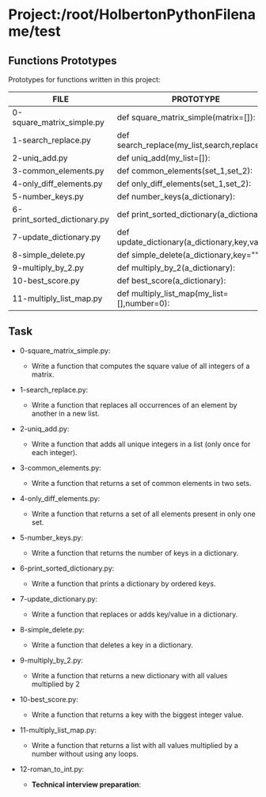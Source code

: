 # Project:/root/HolbertonPythonFilename/test
## Functions Prototypes
Prototypes for functions written in this project:

| FILE  | PROTOTYPE | 
 | ------------- | ------------- |
|0-square_matrix_simple.py|def square_matrix_simple(matrix=[]):|
|1-search_replace.py|def search_replace(my_list,search,replace):|
|2-uniq_add.py|def uniq_add(my_list=[]):|
|3-common_elements.py|def common_elements(set_1,set_2):|
|4-only_diff_elements.py|def only_diff_elements(set_1,set_2):|
|5-number_keys.py|def number_keys(a_dictionary):|
|6-print_sorted_dictionary.py|def print_sorted_dictionary(a_dictionary):|
|7-update_dictionary.py|def update_dictionary(a_dictionary,key,value):|
|8-simple_delete.py|def simple_delete(a_dictionary,key=&quot;&quot;):|
|9-multiply_by_2.py|def multiply_by_2(a_dictionary):|
|10-best_score.py|def best_score(a_dictionary):|
|11-multiply_list_map.py|def multiply_list_map(my_list=[],number=0):|
## Task
- 0-square_matrix_simple.py:
	- Write a function that computes the square value of all integers of a matrix.

- 1-search_replace.py:
	- Write a function that replaces all occurrences of an element by another in a new list.

- 2-uniq_add.py:
	- Write a function that adds all unique integers in a list (only once for each integer).

- 3-common_elements.py:
	- Write a function that returns a set of common elements in two sets.

- 4-only_diff_elements.py:
	- Write a function that returns a set of all elements present in only one set.

- 5-number_keys.py:
	- Write a function that returns the number of keys in a dictionary.

- 6-print_sorted_dictionary.py:
	- Write a function that prints a dictionary by ordered keys.

- 7-update_dictionary.py:
	- Write a function that replaces or adds key/value in a dictionary.

- 8-simple_delete.py:
	- Write a function that deletes a key in a dictionary.

- 9-multiply_by_2.py:
	- Write a function that returns a new dictionary with all values multiplied by 2

- 10-best_score.py:
	- Write a function that returns a key with the biggest integer value.

- 11-multiply_list_map.py:
	- Write a function that returns a list with all values multiplied by a number without using any loops.

- 12-roman_to_int.py:
	- <strong>Technical interview preparation</strong>: 

